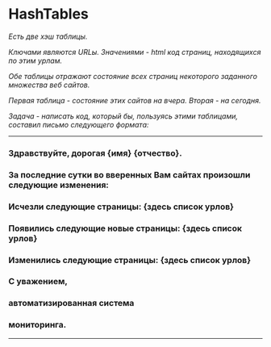 # HashTables

_Есть две хэш таблицы._

_Ключами являются URLы.
Значениями - html код страниц, находящихся по этим урлам._

_Обе таблицы отражают состояние всех страниц некоторого заданного множества веб сайтов._

_Первая таблица - состояние этих сайтов на вчера. Вторая - на сегодня._

_Задача - написать код, который бы, пользуясь этими таблицами, составил письмо следующего формата:_

--------

### **Здравствуйте, дорогая {имя} {отчество}.**

### **За последние сутки во вверенных Вам сайтах произошли следующие изменения:**

### **Исчезли следующие страницы: {здесь список урлов}**

### **Появились следующие новые страницы: {здесь список урлов}**

### **Изменились следующие страницы: {здесь список урлов}**

### **С уважением,**</br>
### **автоматизированная система** </br>
### **мониторинга.**

--------

